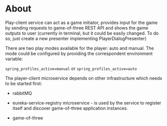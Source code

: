 # About

Play-client service can act as a game initiator, provides input for the game by sending requests to game-of-three REST API and shows the game outputs to user (currently in terminal, but it could be easily changed. To do so, just create a new presenter implementing PlayerDialogPresenter)

There are two play modes available for the player: auto and manual.
The mode could be configured by providing the correspondent environment variable:

`spring_profiles_active=manual` or `spring_profiles_active=auto`

The player-client microservice depends on other infrastructure which needs to be started first:

* rabbitMQ

* eureka-service-registry microservice - is used by the service to register itself and discover game-of-three application instances.

* game-of-three